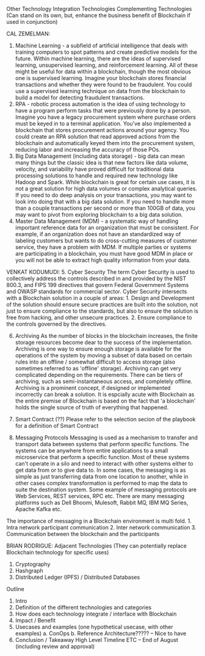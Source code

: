 Other Technology Integration
Technologies
Complementing Technologies (Can stand on its own, but, enhance the business benefit of Blockchain if used in conjunction)

CAL ZEMELMAN:
1.	Machine Learning - a subfield of artificial intelligence that deals with training computers to spot patterns and create predictive models for the future. Within machine learning, there are the ideas of supervised learning, unsupervised learning, and reinforcement learning. All of these might be useful for data within a blockchain, though the most obvious one is supervised learning. Imagine your blockchain stores financial transactions and whether they were found to be fraudulent. You could use a supervised learning technique on data from the blockchain to build a model for detecting fraudulent transactions.
2.	RPA - robotic process automation is the idea of using technology to have a program perform tasks that were previously done by a person. Imagine you have a legacy procurement system where purchase orders must be keyed in to a terminal application. You've also implemented a blockchain that stores procurement actions around your agency. You could create an RPA solution that read approved actions from the blockchain and automatically keyed them into the procurement system, reducing labor and increasing the accuracy of those POs.
3.	Big Data Management (including data storage) - big data can mean many things but the classic idea  is that new factors like data volume, velocity, and variability have proved difficult for traditional data processing solutions to handle and required new technology like Hadoop and Spark. While blockchain is great for certain use cases, it is not a great solution for high data volumes or complex analytical queries. If you need to do deep analysis on your transactions, you may want to look into doing that with a big data solution. If you need to handle more than a couple transactions per second or more than 100GB of data, you may want to pivot from exploring blockchain to a big data solution.
4.	Master Data Management (MDM) - a systematic way of handling important reference data for an organization that must be consistent. For example, if an organization does not have an standardized way of labeling customers but wants to do cross-cutting measures of customer service, they have a problem with MDM. If multiple parties or systems are participating in a blockchain, you must have good MDM in place or you will not be able to extract high quality information from your data.

VENKAT KODUMUDI:
5.	Cyber Security
    The term Cyber Security is used to collectively address the controls described in and provided by the NIST 800.3, and FIPS 199 directives that govern Federal Government Systems and OWASP standards for commercial sector. Cyber Security intersects with a Blockchain solution in a couple of areas:
    1. Design and Development of the solution should ensure secure practices are built into the solution, not just to ensure compliance to the standards, but also to ensure the solution is free from hacking, and other unsecure practices.
    2. Ensure compliance to the controls governed by the directives.

6.	Archiving
    As the number of blocks in the blockchain increases, the finite storage resources become dear to the success of the implementation. Archiving is one way to ensure enough storage is available for the operations of the system by moving a subset of data based on certain rules into an offline / somewhat difficult to access storage (also sometimes referred to as 'offline' storage). Archiving can get very complicated depending on the requirements. There can be tiers of archiving, such as semi-instantaneous access, and completely offline.
Archiving is a prominent concept, if designed or implemented incorrectly can break a solution. It is espcially acute with Blockchain as the entire premise of Blockchain is based on the fact that 'a blockchain' holds the single source of truth of everything that happened.

7.	Smart Contract (??)
    Please refer to the selection secion of the playbook for a definition of Smart Contract

8.	Messaging Protocols 
    Messaging is used as a mechanism to transfer and transport data between systems that perform specific functions. The systems can be anywhere from entire applications to a small microservice that perform a specific function. Most of these systems can't operate in a silo and need to interact with other systems either to get data from or to give data to. In some cases, the messaging is as simple as just transferring data from one location to another, while in other cases complex transformation is performed to map the data to suite the destination system. Some example of messaging protocols are Web Services, REST services, RPC etc. There are many messaging platforms such as Dell Bhoomi, Mulesoft, Rabbit MQ, IBM MQ Series, Apache Kafka etc.
    
The importance of messaging in a Blockchain environment is multi fold.
    1. Intra network participant communication
    2. Inter network communication
    3. Communication between the blockchain and the participants

BRIAN RODRIGUE:
Adjacent Technologies (They can potentially replace Blockchain technology for specific uses)
1.	Cryptography
2.	Hashgraph
3.	Distributed Ledger (IPFS) / Distributed Databases 

Outline
1.	Intro
2.	Definition of the different technologies and categories
3.	How does each technology integrate / interface with Blockchain
4.	Impact / Benefit
5.	Usecases and examples (one hypothetical usecase, with other examples)
a.	ConOps
b.	Reference Architecture????? – Nice to have
6.	Conclusion / Takeaway
High Level Timeline
ETC – End of August (including review and approval)
